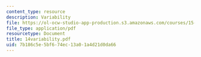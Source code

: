 ```yaml
---
content_type: resource
description: Variability
file: https://ol-ocw-studio-app-production.s3.amazonaws.com/courses/15-057-systems-optimization-spring-2003/7b186c5e5bf674ec13a01a4d21d0da66_14variability.pdf
file_type: application/pdf
resourcetype: Document
title: 14variability.pdf
uid: 7b186c5e-5bf6-74ec-13a0-1a4d21d0da66
---
```

